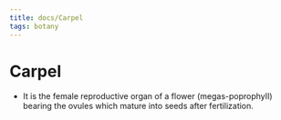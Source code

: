 ```yaml
---
title: docs/Carpel
tags: botany
---
```


# Carpel
- It is the female reproductive organ of a flower (megas-poprophyII) bearing the ovules which mature into seeds after fertilization.